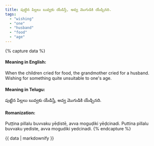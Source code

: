 ```yaml
---
title: పుట్టిన పిల్లలు బువ్వకు యేడిస్తే, అవ్వ మొగుడికి యేడ్చినది.
tags:
  - "wishing"
  - "one"
  - "husband"
  - "food"
  - "age"
---
```


{% capture data %}
#### Meaning in English:
When the children cried for food, the grandmother cried for a husband.
Wishing for something quite unsuitable to one's age.

#### Meaning in Telugu:
పుట్టిన పిల్లలు బువ్వకు యేడిస్తే, అవ్వ మొగుడికి యేడ్చినది.

#### Romanization:
Puṭṭina pillalu buvvaku yēḍistē, avva moguḍiki yēḍcinadi.
Puttina pillalu buvvaku yediste, avva mogudiki yedcinadi.
{% endcapture %}

{{ data | markdownify }}

